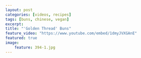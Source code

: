 ```yaml
---
layout: post
categories: [videos, recipes]
tags: [buns, chinese, vegan]
excerpt: 
title: "'Golden Thread' Buns"
feature_video: "https://www.youtube.com/embed/1dmyJVXGAnE"
featured: true
image:
    feature: 394-1.jpg
---
```


